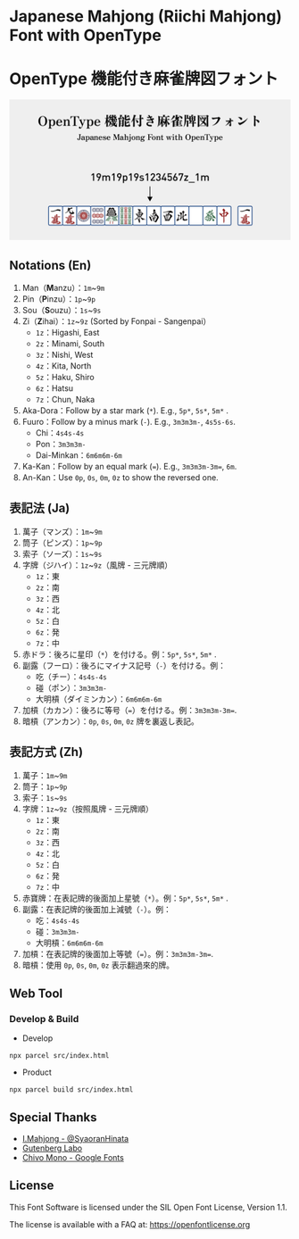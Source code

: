 # Japanese Mahjong (Riichi Mahjong) Font with OpenType

# OpenType 機能付き麻雀牌図フォント


![](assets/banner.png) 

## Notations (En)

1. Man（**M**anzu）：`1m`~`9m`
2. Pin（**P**inzu）：`1p`~`9p`
3. Sou（**S**ouzu）：`1s`~`9s`
4. Zi（**Z**ihai）：`1z`~`9z` (Sorted by Fonpai - Sangenpai）
   - `1z`：Higashi, East
   - `2z`：Minami, South
   - `3z`：Nishi, West
   - `4z`：Kita, North
   - `5z`：Haku, Shiro
   - `6z`：Hatsu
   - `7z`：Chun, Naka
5. Aka-Dora：Follow by a star mark (`*`). E.g., `5p*`, `5s*`, `5m*` .
6. Fuuro：Follow by a minus mark (`-`). E.g., `3m3m3m-`, `4s5s-6s`.
    - Chi：`4s4s-4s`
	- Pon：`3m3m3m-`
	- Dai-Minkan：`6m6m6m-6m`
7. Ka-Kan：Follow by an equal mark (`=`). E.g., `3m3m3m-3m=`, `6m`.
8. An-Kan：Use `0p`, `0s`, `0m`, `0z` to show the reversed one.

## 表記法 (Ja)

1. 萬子（マンズ）：`1m`~`9m`
2. 筒子（ピンズ）：`1p`~`9p`
3. 索子（ソーズ）：`1s`~`9s`
4. 字牌（ジハイ）：`1z`~`9z`（風牌 - 三元牌順）
   - `1z`：東
   - `2z`：南
   - `3z`：西
   - `4z`：北
   - `5z`：白
   - `6z`：発
   - `7z`：中
5. 赤ドラ：後ろに星印（`*`）を付ける。例：`5p*`, `5s*`, `5m*` .
6. 副露（フーロ）：後ろにマイナス記号（`-`）を付ける。例：
	- 吃（チー）：`4s4s-4s`
	- 碰（ポン）：`3m3m3m-`
	- 大明槓（ダイミンカン）：`6m6m6m-6m`
7. 加槓（カカン）：後ろに等号（`=`）を付ける。例：`3m3m3m-3m=`.
8. 暗槓（アンカン）：`0p`, `0s`, `0m`, `0z` 牌を裏返し表記。

## 表記方式 (Zh)

1. 萬子：`1m`~`9m`
2. 筒子：`1p`~`9p`
3. 索子：`1s`~`9s`
4. 字牌：`1z`~`9z`（按照風牌 - 三元牌順）
   - `1z`：東
   - `2z`：南
   - `3z`：西
   - `4z`：北
   - `5z`：白
   - `6z`：発
   - `7z`：中
5. 赤寶牌：在表記牌的後面加上星號（`*`）。例：`5p*`, `5s*`, `5m*` .
6. 副露：在表記牌的後面加上減號（`-`）。例：
	- 吃：`4s4s-4s`
	- 碰：`3m3m3m-`
	- 大明槓：`6m6m6m-6m`
7. 加槓：在表記牌的後面加上等號（`=`）。例：`3m3m3m-3m=`.
8.  暗槓：使用 `0p`, `0s`, `0m`, `0z` 表示翻過來的牌。



## Web Tool

### Develop & Build

- Develop

```
npx parcel src/index.html
```

- Product

```
npx parcel build src/index.html
```

## Special Thanks

- [I.Mahjong - @SyaoranHinata](https://github.com/SyaoranHinata/I.Mahjong/tree/main)
- [Gutenberg Labo](http://gutenberg.osdn.jp)
- [Chivo Mono - Google Fonts](https://fonts.google.com/specimen/Chivo+Mono)

## License

This Font Software is licensed under the SIL Open Font License, Version 1.1. 

The license is available with a FAQ at: [https\://openfontlicense.org](https://openfontlicense.org/open-font-license-official-text/)